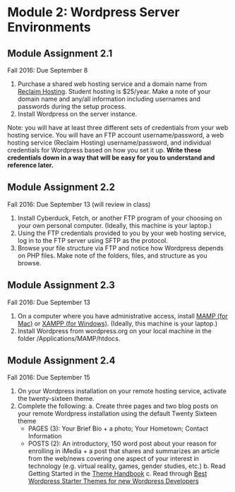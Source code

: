 # Module 2: Wordpress Server Environments

## Module Assignment 2.1

Fall 2016: Due September 8

1. Purchase a shared web hosting service and a domain name from [Reclaim Hosting](https://reclaimhosting.com/shared-hosting/). Student hosting is $25/year. Make a note of your domain name and any/all information including usernames and passwords during the setup process. 
2. Install Wordpress on the server instance.

Note: you will have at least three different sets of credentials from your web hosting service. You will have an FTP account username/password, a web hosting service (Reclaim Hosting) username/password, and individual credentials for Wordpress based on how you set it up. **Write these credentials down in a way that will be easy for you to understand and reference later.**

## Module Assignment 2.2

Fall 2016: Due September 13 (will review in class)

1. Install Cyberduck, Fetch, or another FTP program of your choosing on your own personal computer. (Ideally, this machine is your laptop.)
2. Using the FTP credentials provided to you by your web hosting service, log in to the FTP server using SFTP as the protocol.
3. Browse your file structure via FTP and notice how Wordpress depends on PHP files. Make note of the folders, files, and structure as you browse. 

## Module Assignment 2.3

Fall 2016: Due September 13

1. On a computer where you have administrative access, install [MAMP (for Mac)](https://www.mamp.info/en/) or [XAMPP (for Windows)](https://www.apachefriends.org/index.html). (Ideally, this machine is your laptop.) 
2. Install Wordpress from wordpress.org on your local machine in the folder /Applications/MAMP/htdocs. 

## Module Assignment 2.4

Fall 2016: Due September 15

1. On your Wordpress installation on your remote hosting service, activate the twenty-sixteen theme.
2. Complete the following:
a. Create three pages and two blog posts on your remote Wordpress installation using the default Twenty Sixteen theme
	- PAGES (3): Your Brief Bio + a photo; Your Hometown; Contact Information
	- POSTS (2): An introductory, 150 word post about your reason for enrolling in iMedia + a post that shares and summarizes an article from the web/news covering one aspect of your interest in technology (e.g. virtual reality, games, gender studies, etc.) 
b. Read Getting Started in the [Theme Handbook](https://developer.wordpress.org/themes/) 
c. Read through [Best Wordpress Starter Themes for new Wordpress Developers](http://www.designbombs.com/8-best-wordpress-starter-themes-frameworks-new-wp-developers/)